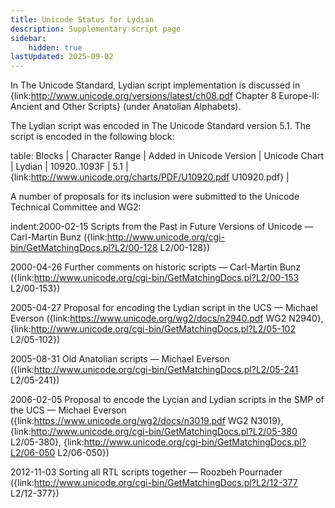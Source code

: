 ```yaml
---
title: Unicode Status for Lydian
description: Supplementary script page
sidebar:
    hidden: true
lastUpdated: 2025-09-02
---
```


In The Unicode Standard, Lydian script implementation is discussed in {link:http://www.unicode.org/versions/latest/ch08.pdf Chapter 8 Europe-II: Ancient and Other Scripts} (under Anatolian Alphabets).

[comment]: # (end of intro)

[comment]: # (start of blocks)

The Lydian script was encoded in The Unicode Standard version 5.1. The script is encoded in the following block:

table:
Blocks | Character Range | Added in Unicode Version | Unicode Chart |
Lydian | 10920..1093F | 5.1 | {link:http://www.unicode.org/charts/PDF/U10920.pdf U10920.pdf} |

[comment]: # (end of blocks)

[comment]: # (start of chars)



[comment]: # (end of chars)

[comment]: # (start of rest)

A number of proposals for its inclusion were submitted to the Unicode Technical Committee and WG2:

indent:2000-02-15 Scripts from the Past in Future Versions of Unicode — Carl-Martin Bunz ({link:http://www.unicode.org/cgi-bin/GetMatchingDocs.pl?L2/00-128 L2/00-128})

2000-04-26 Further comments on historic scripts — Carl-Martin Bunz ({link:http://www.unicode.org/cgi-bin/GetMatchingDocs.pl?L2/00-153 L2/00-153})

2005-04-27 Proposal for encoding the Lydian script in the UCS — Michael Everson ({link:https://www.unicode.org/wg2/docs/n2940.pdf WG2 N2940}, {link:http://www.unicode.org/cgi-bin/GetMatchingDocs.pl?L2/05-102 L2/05-102})

2005-08-31 Old Anatolian scripts — Michael Everson ({link:http://www.unicode.org/cgi-bin/GetMatchingDocs.pl?L2/05-241 L2/05-241})

2006-02-05 Proposal to encode the Lycian and Lydian scripts in the SMP of the UCS — Michael Everson ({link:https://www.unicode.org/wg2/docs/n3019.pdf WG2 N3019}, {link:http://www.unicode.org/cgi-bin/GetMatchingDocs.pl?L2/05-380 L2/05-380}, {link:http://www.unicode.org/cgi-bin/GetMatchingDocs.pl?L2/06-050 L2/06-050})

2012-11-03 Sorting all RTL scripts together — Roozbeh Pournader ({link:http://www.unicode.org/cgi-bin/GetMatchingDocs.pl?L2/12-377 L2/12-377})
